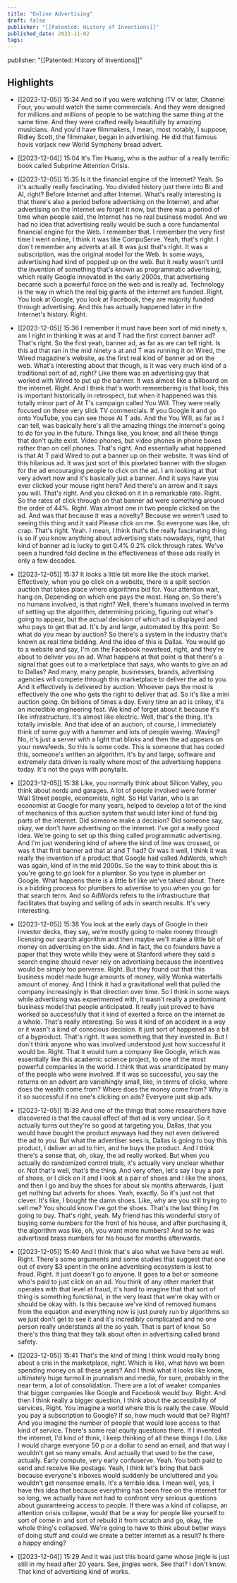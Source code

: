 ```yaml
---
title: "Online Advertising"
draft: false
publisher: "[[Patented: History of Inventions]]"
published_date: 2022-11-02
tags:
---
```

publisher: "[[Patented: History of Inventions]]"


## Highlights
* [[2023-12-05]] 15:34  And so if you were watching ITV or later, Channel Four, you would watch the same commercials. And they were designed for millions and millions of people to be watching the same thing at the same time. And they were crafted really beautifully by amazing musicians. And you'd have filmmakers, I mean, most notably, I suppose, Ridley Scott, the filmmaker, began in advertising. He did that famous hovis vorjack new World Symphony bread advert.

* [[2023-12-04]] 15:04  It's Tim Huang, who is the author of a really terrific book called Subprime Attention Crisis.

* [[2023-12-05]] 15:35  Is it the financial engine of the Internet? Yeah. So it's actually really fascinating. You divided history just there into Bi and AI, right? Before Internet and after Internet. What's really interesting is that there's also a period before advertising on the Internet, and after advertising on the Internet we forget it now, but there was a period of time when people said, the Internet has no real business model. And we had no idea that advertising really would be such a core fundamental financial engine for the Web. I remember that. I remember the very first time I went online, I think it was like CompuServe. Yeah, that's right. I don't remember any adverts at all. It was just that's right. It was a subscription, was the original model for the Web. In some ways, advertising had kind of popped up on the web. But it really wasn't until the invention of something that's known as programmatic advertising, which really Google innovated in the early 2000s, that advertising became such a powerful force on the web and is really ad. Technology is the way in which the real big giants of the internet are funded. Right. You look at Google, you look at Facebook, they are majority funded through advertising. And this has actually happened later in the Internet's history. Right.

* [[2023-12-05]] 15:36  I remember it must have been sort of mid ninety s, am I right in thinking it was at and T had the first correct banner ad? That's right. So the first yeah, banner ad, as far as we can tell right. Is this ad that ran in the mid ninety s at and T was running it on Wired, the Wired magazine's website, as the first real kind of banner ad on the web. What's interesting about that though, is it was very much kind of a traditional sort of ad, right? Like there was an advertising guy that worked with Wired to put up the banner. It was almost like a billboard on the internet. Right. And I think that's worth remembering is that look, this is important historically in retrospect, but when it happened was this totally minor part of At T's campaign called You Will. They were really focused on these very slick TV commercials. If you Google it and go onto YouTube, you can see those At T ads. And the You Will, as far as I can tell, was basically here's all the amazing things the internet's going to do for you in the future. Things like, you know, and all these things that don't quite exist. Video phones, but video phones in phone boxes rather than on cell phones. That's right. And essentially what happened is that At T paid Wired to put a banner up on their website. It was kind of this hilarious ad. It was just sort of this pixelated banner with the slogan for the ad encouraging people to click on the ad. I am looking at that very advert now and it's basically just a banner. And it says have you ever clicked your mouse right here? And there's an arrow and it says you will. That's right. And you clicked on it in a remarkable rate. Right. So the rates of click through on that banner ad were something around the order of 44%. Right. Was almost one in two people clicked on the ad. And was that because it was a novelty? Because we weren't used to seeing this thing and it said Please click on me. So everyone was like, oh crap. That's right. Yeah. I mean, I think that's the really fascinating thing is so if you know anything about advertising stats nowadays, right, that kind of banner ad is lucky to get 0.4% 0.2% click through rates. We've seen a hundred fold decline in the effectiveness of these ads really in only a few decades.

* [[2023-12-05]] 15:37  It looks a little bit more like the stock market. Effectively, when you go click on a website, there is a split section auction that takes place where algorithms bid for. Your attention wait, hang on. Depending on which one pays the most. Hang on. So there's no humans involved, is that right? Well, there's humans involved in terms of setting up the algorithm, determining pricing, figuring out what's going to appear, but the actual decision of which ad is displayed and who pays to get that ad. It's by and large, automated by this point. So what do you mean by auction? So there's a system in the industry that's known as real time bidding. And the idea of this is Dallas. You would go to a website and say, I'm on the Facebook newsfeed, right, and they're about to deliver you an ad. What happens at that point is that there's a signal that goes out to a marketplace that says, who wants to give an ad to Dallas? And many, many people, businesses, brands, advertising agencies will compete through this marketplace to deliver the ad to you. And it effectively is delivered by auction. Whoever pays the most is effectively the one who gets the right to deliver that ad. So it's like a mini auction going. On billions of times a day. Every time an ad is crikey, it's an incredible engineering feat. We kind of forget about it because it's like infrastructure. It's almost like electric. Well, that's the thing. It's totally invisible. And that idea of an auction, of course, I immediately think of some guy with a hammer and lots of people waving. Waving? No, it's just a server with a light that blinks and then the ad appears on your newsfeeds. So this is some code. This is someone that has coded this, someone's written an algorithm. It's by and large, software and extremely data driven is really where most of the advertising happens today. It's not the guys with ponytails.

* [[2023-12-05]] 15:38  Like, you normally think about Silicon Valley, you think about nerds and garages. A lot of people involved were former Wall Street people, economists, right. So Hal Varian, who is an economist at Google for many years, helped to develop a lot of the kind of mechanics of this auction system that would later kind of fund big parts of the internet. Did someone make a decision? Did someone say, okay, we don't have advertising on the internet. I've got a really good idea. We're going to set up this thing called programmatic advertising. And I'm just wondering kind of where the kind of line was crossed, or was it that first banner ad that at and T had? Or was it well, I think it was really the invention of a product that Google had called AdWords, which was again, kind of in the mid 2000s. So the way to think about this is you're going to go look for a plumber. So you type in plumber on Google. What happens there is a little bit like we've talked about. There is a bidding process for plumbers to advertise to you when you go for that search term. And so AdWords refers to the infrastructure that facilitates that buying and selling of ads in search results. It's very interesting.

* [[2023-12-05]] 15:38  You look at the early days of Google in their investor decks, they say, we're mostly going to make money through licensing our search algorithm and then maybe we'll make a little bit of money on advertising on the side. And in fact, the co founders have a paper that they wrote while they were at Stanford where they said a search engine should never rely on advertising because the incentives would be simply too perverse. Right. But they found out that this business model made huge amounts of money, willy Wonka waterfalls amount of money. And I think it had a gravitational well that pulled the company increasingly in that direction over time. So I think in some ways while advertising was experimented with, it wasn't really a predominant business model that people anticipated. It really just proved to have worked so successfully that it kind of exerted a force on the internet as a whole. That's really interesting. So was it kind of an accident in a way or it wasn't a kind of conscious decision. It just sort of happened as a bit of a byproduct. That's right. It was something that they invested in. But I don't think anyone who was involved understood just how successful it would be. Right. That it would turn a company like Google, which was essentially like this academic science project, to one of the most powerful companies in the world. I think that was unanticipated by many of the people who were involved. If it was so successful, you say the returns on an advert are vanishingly small, like, in terms of clicks, where does the wealth come from? Where does the money come from? Why is it so successful if no one's clicking on ads? Everyone just skip ads.

* [[2023-12-05]] 15:39  And one of the things that some researchers have discovered is that the causal effect of that ad is very unclear. So it actually turns out they're so good at targeting you, Dallas, that you would have bought the product anyways had they not even delivered the ad to you. But what the advertiser sees is, Dallas is going to buy this product, I deliver an ad to him, and he buys the product. And I think there's a sense that, oh, okay, the ad really worked. But when you actually do randomized control trials, it's actually very unclear whether or. Not that's well, that's the thing. And very often, let's say I buy a pair of shoes, or I click on it and I look at a pair of shoes and I like the shoes, and then I go and buy the shoes for about six months afterwards, I just get nothing but adverts for shoes. Yeah, exactly. So it's just not that clever. It's like, I bought the damn shoes. Like, why are you still trying to sell me? You should know I've got the shoes. That's the last thing I'm going to buy. That's right, yeah. My friend has this wonderful story of buying some numbers for the front of his house, and after purchasing it, the algorithm was like, oh, you want more numbers? And so he was advertised brass numbers for his house for months afterwards.

* [[2023-12-05]] 15:40  And I think that's also what we have here as well. Right. There's some arguments and some studies that suggest that one out of every $3 spent in the online advertising ecosystem is lost to fraud. Right. It just doesn't go to anyone. It goes to a bot or someone who's paid to just click on an ad. You think of any other market that operates with that level at fraud, it's hard to imagine that that sort of thing is something functional, in the very least that we're okay with or should be okay with. Is this because we've kind of removed humans from the equation and everything now is just purely run by algorithms so we just don't get to see it and it's incredibly complicated and no one person really understands all the so yeah. That is part of know. So there's this thing that they talk about often in advertising called brand safety.

* [[2023-12-05]] 15:41  That's the kind of thing I think would really bring about a cris in the marketplace, right. Which is like, what have we been spending money on all these years? And I think what it looks like know, ultimately huge turmoil in journalism and media, for sure, probably in the near term, a lot of consolidation. There are a lot of weaker companies that bigger companies like Google and Facebook would buy. Right. And then I think really a bigger question, I think about the accessibility of services. Right. You imagine a world where this is really the case. Would you pay a subscription to Google? If so, how much would that be? Right? And you imagine the number of people that would lose access to that kind of service. There's some real equity questions there. If I invented the internet, I'd kind of think, I keep thinking of all these things I do. Like I would charge everyone 50 p or a dollar to send an email, and that way I wouldn't get so many emails. And actually that used to be the case, actually. Early compute, very early confuserve. Yeah. You both paid to send and receive like postage. Yeah, I think let's bring that back because everyone's inboxes would suddenly be uncluttered and you wouldn't get nonsense emails. It's a terrible idea. I mean well, yes, I have this idea that because everything has been free on the internet for so long, we actually have not had to confront very serious questions about guaranteeing access to people. If there was a kind of collapse, an attention crisis collapse, would that be a way for people like yourself to sort of come in and sort of rebuild it from scratch and go, okay, the whole thing's collapsed. We're going to have to think about better ways of doing stuff and could we create a better internet as a result? Is there a happy ending?

* [[2023-12-04]] 15:29  And it was just this board game whose jingle is just still in my head after 20 years. See, jingles work. See that? I don't know. That kind of advertising kind of works.

